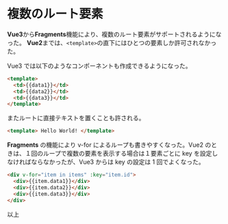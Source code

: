 # 複数のルート要素

**Vue3**から**Fragments**機能により、複数のルート要素がサポートされるようになった。
**Vue2**までは、`<template>`の直下にはひとつの要素しか許可されなかった。

Vue3 では以下のようなコンポーネントも作成できるようになった。

```html
<template>
  <td>{{data1}}</td>
  <td>{{data2}}</td>
  <td>{{data3}}</td>
</template>
```

またルートに直接テキストを置くことも許される。

```html
<template> Hello World! </template>
```

**Fragments** の機能により v-for によるループも書きやすくなった。Vue2 のときは、１回のループで複数の要素を表示する場合は１要素ごとに key を設定しなければならなかったが、Vue3 からは key の設定は 1 回でよくなった。

```html
<div v-for="item in items" :key="item.id">
  <div>{{item.data1}}</div>
  <div>{{item.data2}}</div>
  <div>{{item.data3}}</div>
</div>
```

以上
